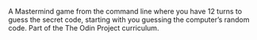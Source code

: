 A Mastermind game from the command line where you have 12 turns to guess the secret code, starting with you guessing the computer’s random code.
Part of the The Odin Project curriculum.